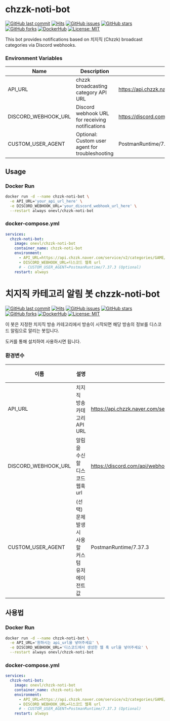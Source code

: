 # chzzk-noti-bot

[![GitHub last commit](https://img.shields.io/github/last-commit/1-vL/chzzk-noti-bot)](https://github.com/1-vL/chzzk-noti-bot)
[![Hits](https://hits.seeyoufarm.com/api/count/incr/badge.svg?url=https%3A%2F%2Fgithub.com%2F1-vL%2Fchzzk-noti-bot%2Fhit-counter&count_bg=%2344cc11&title_bg=%23555555&icon=&icon_color=%23E7E7E7&title=hits&edge_flat=false)](https://github.com/1-vL/chzzk-noti-bot)
[![GitHub issues](https://img.shields.io/github/issues/1-vL/chzzk-noti-bot)](https://github.com/1-vL/chzzk-noti-bot/issues)
[![GitHub stars](https://img.shields.io/github/stars/1-vL/chzzk-noti-bot)](https://github.com/1-vL/chzzk-noti-bot/stargazers)
[![GitHub forks](https://img.shields.io/github/forks/1-vL/chzzk-noti-bot)](https://github.com/1-vL/chzzk-noti-bot/network)
[![DockerHub](https://img.shields.io/docker/pulls/onevl/chzzk-noti-bot.svg)](https://hub.docker.com/r/onevl/chzzk-noti-bot)
[![License: MIT](https://img.shields.io/badge/License-MIT-yellow.svg)](https://opensource.org/licenses/MIT)

This bot provides notifications based on 치지직 (Chzzk) broadcast categories via Discord webhooks.

### Environment Variables

| Name                | Description                                     | Example Value                                                                    | Required |
| ------------------- | ----------------------------------------------- | -------------------------------------------------------------------------------- | -------- |
| API_URL             | chzzk broadcasting category API URL             | https://api.chzzk.naver.com/service/v2/categories/GAME/Tabletop_Simulator/lives? | ✅ true  |
| DISCORD_WEBHOOK_URL | Discord webhook URL for receiving notifications | https://discord.com/api/webhooks/your-webhook-id/your-webhook-token              | ✅ true  |
| CUSTOM_USER_AGENT   | Optional: Custom user agent for troubleshooting | PostmanRuntime/7.37.3                                                            | ❌ false |

## Usage

### Docker Run

```bash
docker run -d --name chzzk-noti-bot \
  -e API_URL='your_api_url_here' \
  -e DISCORD_WEBHOOK_URL='your_discord_webhook_url_here' \
  --restart always onevl/chzzk-noti-bot
```

### docker-compose.yml

```yaml
services:
  chzzk-noti-bot:
    image: onevl/chzzk-noti-bot
    container_name: chzzk-noti-bot
    environment:
      - API_URL=https://api.chzzk.naver.com/service/v2/categories/GAME/Tabletop_Simulator/lives?
      - DISCORD_WEBHOOK_URL=디스코드 웹훅 url
      # - CUSTOM_USER_AGENT=PostmanRuntime/7.37.3 (Optional)
    restart: always
```

# 치지직 카테고리 알림 봇 chzzk-noti-bot

[![GitHub last commit](https://img.shields.io/github/last-commit/1-vL/chzzk-noti-bot)](https://github.com/1-vL/chzzk-noti-bot)
[![Hits](https://hits.seeyoufarm.com/api/count/incr/badge.svg?url=https%3A%2F%2Fgithub.com%2F1-vL%2Fchzzk-noti-bot%2Fhit-counter&count_bg=%2344cc11&title_bg=%23555555&icon=&icon_color=%23E7E7E7&title=hits&edge_flat=false)](https://github.com/1-vL/chzzk-noti-bot)
[![GitHub issues](https://img.shields.io/github/issues/1-vL/chzzk-noti-bot)](https://github.com/1-vL/chzzk-noti-bot/issues)
[![GitHub stars](https://img.shields.io/github/stars/1-vL/chzzk-noti-bot)](https://github.com/1-vL/chzzk-noti-bot/stargazers)
[![GitHub forks](https://img.shields.io/github/forks/1-vL/chzzk-noti-bot)](https://github.com/1-vL/chzzk-noti-bot/network)
[![DockerHub](https://img.shields.io/docker/pulls/onevl/chzzk-noti-bot.svg)](https://hub.docker.com/r/onevl/chzzk-noti-bot)
[![License: MIT](https://img.shields.io/badge/License-MIT-yellow.svg)](https://opensource.org/licenses/MIT)

이 봇은 지정한 치지직 방송 카테고리에서 방송이 시작되면 해당 방송의 정보를 디스코드 알림으로 알리는 봇입니다.

도커를 통해 설치하여 사용하시면 됩니다.

### 환경변수

| 이름                | 설명                                     | 예시                                                                             |   필수    |
| ------------------- | ----------------------------------------------- | -------------------------------------------------------------------------------- | --------- |
| API_URL             | 치지직 방송 카테고리 API URL                     | https://api.chzzk.naver.com/service/v2/categories/GAME/Tabletop_Simulator/lives? | ✅ 필수  |
| DISCORD_WEBHOOK_URL | 알림을 수신할 디스코드 웹훅 url                   | https://discord.com/api/webhooks/your-webhook-id/your-webhook-token              | ✅ 필수  |
| CUSTOM_USER_AGENT   | (선택) 문제 발생시 사용할 커스텀 유저 에이전트 값 | PostmanRuntime/7.37.3                                                            | ❌ 선택 |

## 사용법

### Docker Run

```bash
docker run -d --name chzzk-noti-bot \
  -e API_URL='원하시는 api_url을 넣어주세요' \
  -e DISCORD_WEBHOOK_URL='디스코드에서 생성한 웹 훅 url을 넣어주세요' \
  --restart always onevl/chzzk-noti-bot
```

### docker-compose.yml

```yaml
services:
  chzzk-noti-bot:
    image: onevl/chzzk-noti-bot
    container_name: chzzk-noti-bot
    environment:
      - API_URL=https://api.chzzk.naver.com/service/v2/categories/GAME/Tabletop_Simulator/lives?
      - DISCORD_WEBHOOK_URL=디스코드 웹훅 url
      # - CUSTOM_USER_AGENT=PostmanRuntime/7.37.3 (Optional)
    restart: always
```
